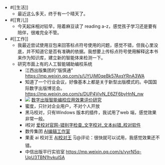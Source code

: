 - #[[生活]]
    - 最近这么多天，终于有一个晴天了。
- #[[育儿]]
    - 今天起床相对较早，陪着麻豆读了 reading a-z，感觉孩子学习还是要有陪伴，很难完全不管。
- #[[工作]]
    - 我最近尝试使用豆包来回答标点符号使用的问题，感觉不错，但我心里没底，并不知道它是否有准确的依据。我想要上传标点符号使用解释这本书来作为知识库，建立新的智能体来检测一下。
    - 研究市面上有的人工智能辅助编校系统
        - 江西出版集团的“版慎通” https://mp.weixin.qq.com/s/UYUjM0qeBk57AxsYRnA3WA
        - 知道了一个行业会议，好像基本上都是关于新型出版模式的。中国国际数字出版博览会。https://mp.weixin.qq.com/s/DUP4VjvN_E6ZF6byHnN_nw
        - ![](https://firebasestorage.googleapis.com/v0/b/firescript-577a2.appspot.com/o/imgs%2Fapp%2Fxinyiheng%2F8dACL1DpBZ.png?alt=media&token=fcd80723-cfd7-4260-ab0c-80c4569f0e0d)
          [数字出版智能编校应用效果评价研究](https://mp.weixin.qq.com/s/RV3GOfXGh1RWCbi_DlQBwg)
        - 蜜度，只针对企业用户，不对个人开放
        - 黑马校对，只有Windows 版本的插件，我试用了web 端，感觉效果非常一般。
        - i校对 [爱校对官网-错别字检查_文字校对_文本纠错_校对软件](https://www.ijiaodui.com/workbench/upgrade)
        - 数传集团 [AI编辑工作室](https://aistudio.5rs.me/login)
        - 果麦 ai 校对王 [AI校对王](https://aipr.guomai.cn/document?display=grid&status=) 🗒@评论：很快就可以试用，我感觉效果还不错。
        - 中信出版平行实验室  https://mp.weixin.qq.com/s/vyrN5q-UpU3TBN1hvkulSA
